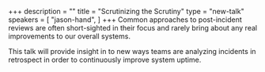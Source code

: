 +++
description = ""
title = "Scrutinizing the Scrutiny"
type = "new-talk"
speakers = [
        "jason-hand",
]
+++
Common approaches to post-incident reviews are often short-sighted in their focus and rarely bring about any real improvements to our overall systems.

This talk will provide insight in to new ways teams are analyzing incidents in retrospect in order to continuously improve system uptime.